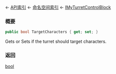 ← [API索引](Api-Index) ← [命名空间索引](Namespace-Index) ← [IMyTurretControlBlock](SpaceEngineers.Game.ModAPI.Ingame.IMyTurretControlBlock)

### 概要

```csharp
public bool TargetCharacters { get; set; }
```

Gets or Sets if the turret should target characters.

### 返回

[bool](https://docs.microsoft.com/en-us/dotnet/api/System.Boolean?view=netframework-4.6)

